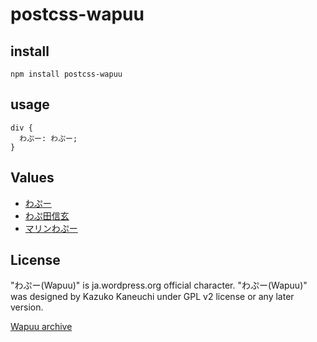 # postcss-wapuu

## install

```
npm install postcss-wapuu
```

## usage

```
div {
  わぷー: わぷー;
}
```

## Values

* [わぷー](https://github.com/jawordpressorg/wapuu/blob/gh-pages/wapuu-original/wapuu-original.svg)
* [わぷ田信玄](https://github.com/natsumiine/wb_yamanashi/blob/master/wapuda-shingenn.svg)
* [マリンわぷー](https://github.com/466548/wapuu/blob/gh-pages/wapuu-archive/marinwapuu.svg)

## License

"わぷー(Wapuu)" is ja.wordpress.org official character. "わぷー(Wapuu)" was designed by Kazuko Kaneuchi under GPL v2 license or any later version.

[Wapuu archive](https://github.com/jawordpressorg/wapuu/)
